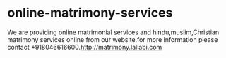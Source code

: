 # online-matrimony-services
We are providing online matrimonial services and hindu,muslim,Christian matrimony services online from our website.for more information please contact +918046616600.http://matrimony.lallabi.com
